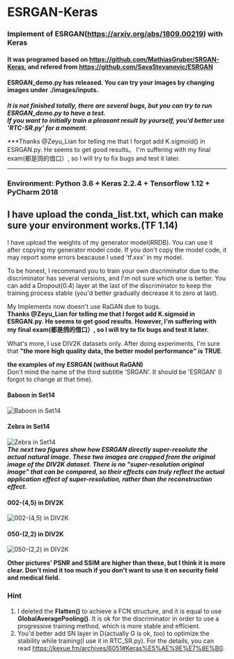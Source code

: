 # ESRGAN-Keras
### Implement of ESRGAN(https://arxiv.org/abs/1809.00219) with Keras  
#### It was programed based on https://github.com/MathiasGruber/SRGAN-Keras, and refered from https://github.com/SavaStevanovic/ESRGAN 
#### ESRGAN_demo.py has released. You can try your images by changing images under ./images/inputs.

***It is not finished totally, there are several bugs, but you can try to run ESRGAN_demo.py to have a test.   
If you want to initially train a pleasant result by yourself, you'd better use 'RTC-SR.py' for a moment.***  

***Thanks @Zeyu_Lian for telling me that I forgot add K.sigmoid() in ESRGAN.py. He seems to get good results。
I'm suffering with my final exam(都是鸽的借口）, so I will try to fix bugs and test it later.  
***

### Environment: Python 3.6 + Keras 2.2.4 + Tensorflow 1.12 + PyCharm 2018
## I have upload the conda_list.txt, which can make sure your environment works.(TF 1.14)

I have upload the weights of my generator model(RRDB). You can use it after copying my generator model code. If you don't copy the model code, it may report some errors beacause I used 'tf.xxx' in my model.

To be honest, I recommand you to train your own discriminator due to the discriminator has several versions, and I'm not sure which one is better. You can add a Dropout(0.4) layer at the last of the discriminator to keep the training process stable (you'd better gradually decrease it to zero at last).

My Implements now doesn't use RaGAN due to bugs.  
**Thanks @Zeyu_Lian for telling me that I forgot add K.sigmoid in ESRGAN.py. He seems to get good results. However, I'm suffering with my final exam(都是鸽的借口）, so I will try to fix bugs and test it later.**  

What's more, I use DIV2K datasets only. After doing experiments, I'm sure that **"the more high quality data, the better model performance" is TRUE**.

**the examples of my ESRGAN (without RaGAN)**  
Don't mind the name of the third subtitle 'SRGAN'. It should be 'ESRGAN' (I forgot to change at that time).
#### Baboon in Set14
![Baboon in Set14](https://github.com/fenghansen/ESRGAN-Keras/blob/master/images/show/img_001_SRF_4_HR-Epoch99000.png)  
#### Zebra in Set14
![Zebra in Set14](https://github.com/fenghansen/ESRGAN-Keras/blob/master/images/show/img_014_SRF_4_HR-Epoch99000.png)  
***The next two figures show how ESRGAN directly super-resolute the actual natural image. These two images are cropped from the original image of the DIV2K dataset. There is no "super-resolution original image" that can be compared, so their effects can truly reflect the actual application effect of super-resolution, rather than the reconstruction effect.***
#### 002-(4,5) in DIV2K
![002-(4,5) in DIV2K](https://github.com/fenghansen/ESRGAN-Keras/blob/master/images/outputs/2-(4,5)_ESRGAN.png)  
#### 050-(2,2) in DIV2K
![050-(2,2) in DIV2K](https://github.com/fenghansen/ESRGAN-Keras/blob/master/images/outputs/50-(2,2)_ESRGAN.png)  


**Other pictures' PSNR and SSIM are higher than these, but I think it is more clear. Don't mind it too much if you don't want to use it on security field and medical field.**  
  
### Hint
1. I deleted the **Flatten()** to achieve a FCN structure, and it is equal to use **GlobalAveragePooling()**. It is ok for the discriminator in order to use a progressive training method, which is more stable and efficient.
2. You'd better add SN layer in D(actually G is ok, too) to optimize the stability while training(I use it in RTC_SR.py). For the details, you can read https://kexue.fm/archives/6051#Keras%E5%AE%9E%E7%8E%B0.  
